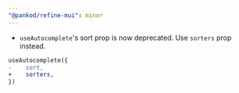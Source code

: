 ```yaml
---
"@pankod/refine-mui": minor
---
```


-   `useAutocomplete`'s sort prop is now deprecated. Use `sorters` prop instead.

```diff
useAutocomplete({
-    sort,
+    sorters,
})
```
